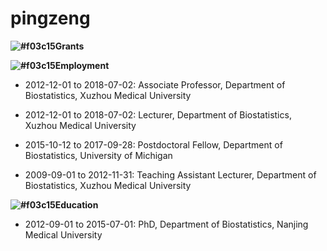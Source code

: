 # pingzeng
**![#f03c15](https://placehold.it/15/f03c15/000000?text=+)Grants**

**![#f03c15](https://placehold.it/15/f03c15/000000?text=+)Employment**
+ 2012-12-01 to 2018-07-02: Associate Professor, Department of Biostatistics, Xuzhou Medical University

+ 2012-12-01 to 2018-07-02: Lecturer, Department of Biostatistics, Xuzhou Medical University

+ 2015-10-12 to 2017-09-28: Postdoctoral Fellow, Department of Biostatistics, University of Michigan

+ 2009-09-01 to 2012-11-31: Teaching Assistant Lecturer, Department of Biostatistics, Xuzhou Medical University

**![#f03c15](https://placehold.it/15/f03c15/000000?text=+)Education**
+ 2012-09-01 to 2015-07-01: PhD, Department of Biostatistics, Nanjing Medical University

